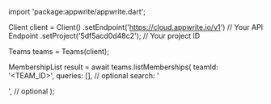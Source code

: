 import 'package:appwrite/appwrite.dart';

Client client = Client()
    .setEndpoint('https://cloud.appwrite.io/v1') // Your API Endpoint
    .setProject('5df5acd0d48c2'); // Your project ID

Teams teams = Teams(client);

MembershipList result = await teams.listMemberships(
    teamId: '<TEAM_ID>',
    queries: [], // optional
    search: '<SEARCH>', // optional
);

